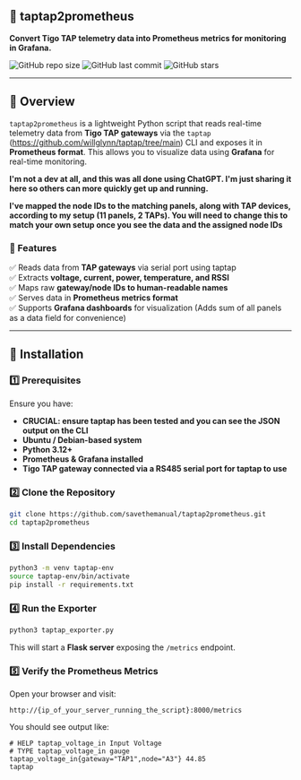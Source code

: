 ## **📡 taptap2prometheus**
**Convert Tigo TAP telemetry data into Prometheus metrics for monitoring in Grafana.**

![GitHub repo size](https://img.shields.io/github/repo-size/savethemanual/taptap2prometheus)
![GitHub last commit](https://img.shields.io/github/last-commit/savethemanual/taptap2prometheus)
![GitHub stars](https://img.shields.io/github/stars/savethemanual/taptap2prometheus?style=social)

---

## **📖 Overview**
`taptap2prometheus` is a lightweight Python script that reads real-time telemetry data from **Tigo TAP gateways** via the `taptap` (https://github.com/willglynn/taptap/tree/main) CLI and exposes it in **Prometheus format**. This allows you to visualize data using **Grafana** for real-time monitoring.

**I'm not a dev at all, and this was all done using ChatGPT. I'm just sharing it here so others can more quickly get up and running.**

**I've mapped the node IDs to the matching panels, along with TAP devices, according to my setup (11 panels, 2 TAPs). You will need to change this to match your own setup once you see the data and the assigned node IDs**


### **🔹 Features**
✅ Reads data from **TAP gateways** via serial port using taptap  
✅ Extracts **voltage, current, power, temperature, and RSSI**  
✅ Maps raw **gateway/node IDs to human-readable names**  
✅ Serves data in **Prometheus metrics format**  
✅ Supports **Grafana dashboards** for visualization (Adds sum of all panels as a data field for convenience)  

---

## **🚀 Installation**

### **1️⃣ Prerequisites**
Ensure you have:
- **CRUCIAL: ensure taptap has been tested and you can see the JSON output on the CLI**
- **Ubuntu / Debian-based system**
- **Python 3.12+**
- **Prometheus & Grafana installed**
- **Tigo TAP gateway connected via a RS485 serial port for taptap to use**

### **2️⃣ Clone the Repository**
```sh
git clone https://github.com/savethemanual/taptap2prometheus.git
cd taptap2prometheus
```

### **3️⃣ Install Dependencies**
```sh
python3 -m venv taptap-env
source taptap-env/bin/activate
pip install -r requirements.txt
```

### **4️⃣ Run the Exporter**
```sh
python3 taptap_exporter.py
```
This will start a **Flask server** exposing the `/metrics` endpoint.

### **5️⃣ Verify the Prometheus Metrics**
Open your browser and visit:
```
http://{ip_of_your_server_running_the_script}:8000/metrics
```

You should see output like:
```
# HELP taptap_voltage_in Input Voltage
# TYPE taptap_voltage_in gauge
taptap_voltage_in{gateway="TAP1",node="A3"} 44.85
taptap
